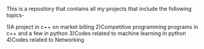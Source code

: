 This is a repository that contains all my projects that include the following topics-

1)A project in c++ on market billing
2)Competitive programming programs in c++ and a few in python
3)Codes related to machine learning in python
4)Codes related to Networking

